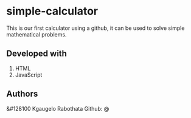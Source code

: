 # simple-calculator
This is our first calculator using a github, it can be used to solve simple mathematical problems.

## Developed with
1. HTML
2. JavaScript

## Authors
&#128100 Kgaugelo Rabothata
   Github: @

